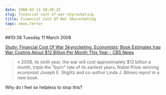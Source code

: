 ```yaml
---
date: 2008-03-11 10:38:25
slug: financial-cost-of-war-skyrocketing
title: Financial Cost Of War Skyrocketing
tags: news,terror
---
```


##10:38 Tuesday 11 March 2008

[Study: Financial Cost Of War Skyrocketing, Economists' Book Estimates Iraq War Costing About $12 Billion Per Month This Year - CBS News](http://www.cbsnews.com/stories/2008/03/09/iraq/main3920289.shtml?source=RSSattr=HOME_3920289)   


> n 2008, its sixth year, the war will cost approximately $12 billion a month, triple the "burn" rate of its earliest years, Nobel Prize-winning economist Joseph E. Stiglitz and co-author Linda J. Bilmes report in a new book. 





Why do I feel so helpless to stop this?
